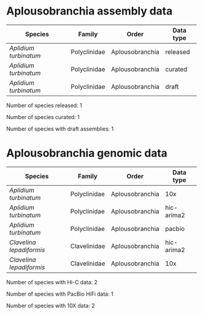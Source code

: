 # Aplousobranchia assembly data

| Species | Family | Order | Data type |
| -- | --- | --- | --- |
| *Aplidium turbinatum* | Polyclinidae | Aplousobranchia | released |
| *Aplidium turbinatum* | Polyclinidae | Aplousobranchia | curated |
| *Aplidium turbinatum* | Polyclinidae | Aplousobranchia | draft |

Number of species released: 1

Number of species curated: 1

Number of species with draft assemblies: 1

# Aplousobranchia genomic data

| Species | Family | Order | Data type |
| -- | --- | --- | --- |
| *Aplidium turbinatum* | Polyclinidae | Aplousobranchia | 10x |
| *Aplidium turbinatum* | Polyclinidae | Aplousobranchia | hic-arima2 |
| *Aplidium turbinatum* | Polyclinidae | Aplousobranchia | pacbio |
| *Clavelina lepadiformis* | Clavelinidae | Aplousobranchia | hic-arima2 |
| *Clavelina lepadiformis* | Clavelinidae | Aplousobranchia | 10x |

Number of species with Hi-C data: 2

Number of species with PacBio HiFi data: 1

Number of species with 10X data: 2
